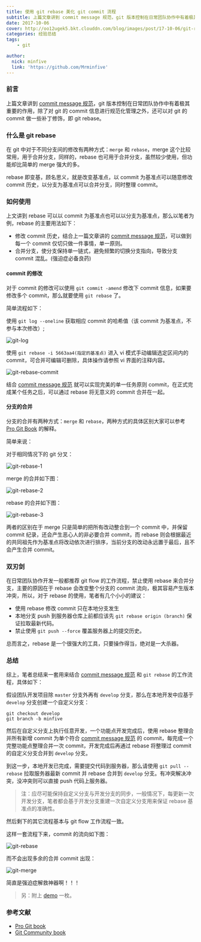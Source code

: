 ```yaml
---
title: 使用 git rebase 美化 git commit 流程
subtitle: 上篇文章讲到 commit message 规范，git 版本控制在日常团队协作中有着极其重要的作用，除了对 git 的 commit 信息进行规范化管理之外，还可以对 git 的 commit 做一些补丁修饰，即 git rebase。
date: 2017-10-06
cover: http://oo12ugek5.bkt.clouddn.com/blog/images/post/17-10-06/git-rebase-cover.png
categories: 经验总结
tags:
    - git

author:
  nick: minfive
  link: 'https://github.com/Mrminfive'
---
```


### 前言

上篇文章讲到 [commit message 规范][commit-message-post]，git 版本控制在日常团队协作中有着极其重要的作用，除了对 git 的 commit 信息进行规范化管理之外，还可以对 git 的 commit 做一些补丁修饰，即 git rebase。


### 什么是 git rebase

在 git 中对于不同分支间的修改有两种方式：`merge` 和 `rebase`，merge 这个比较常用，用于合并分支，同样的，rebase 也可用于合并分支，虽然较少使用，但功能却比简单的 merge 强大的多。

rebase 即变基，顾名思义，就是改变基准点，以 commit 为基准点可以随意修改 commit 历史，以分支为基准点可以合并分支，同时整理 commit。

### 如何使用

上文讲到 rebase 可以以 commit 为基准点也可以以分支为基准点，那么以笔者为例，rebase 的主要用法如下：

* 修改 commit 历史，结合上一篇文章讲的 [commit message 规范][commit-message-post]，可以做到每一个 commit 仅切只做一件事情，单一原则。
* 合并分支，使分支保持单一链式，避免频繁的切换分支指向，导致分支 commit 混乱。(强迫症必备良药)

#### commit 的修改

对于 commit 的修改可以使用 `git commit -amend` 修改下 commit 信息，如果要修改多个 commit，那么就要使用 `git rebase` 了。

简单流程如下：

使用 `git log --oneline` 获取相应 commit 的哈希值（该 commit 为基准点，不参与本次修改）;

![git-log][git-log]

使用 `git rebase -i 5663aa4(指定的基准点)` 进入 vi 模式手动编辑选定区间内的 commit，可合并可编辑可删除，具体操作请参照 vi 界面的注释内容。

![git-rebase-commit][git-rebase-commit]

结合 [commit message 规范][commit-message-post] 就可以实现完美的单一任务原则 commit，在正式完成某个任务之后，可以通过 rebase 将无意义的 commit 合并在一起。

#### 分支的合并

分支的合并有两种方式：`merge` 和 `rebase`，两种方式的具体区别大家可以参考 [Pro Git Book](https://git-scm.com/book/zh/v2/Git-%E5%88%86%E6%94%AF-%E5%8F%98%E5%9F%BA) 的解释。

简单来说：

对于相同情况下的 git 分叉：

![git-rebase-1][git-rebase-1]

merge 的合并如下图：

![git-rebase-2][git-rebase-2]

rebase 的合并如下图：

![git-rebase-3][git-rebase-3]

两者的区别在于 merge 只是简单的把所有改动整合到一个 commit 中，并保留 commit 纪录，还会产生恶心人的非必要合并 commit，而 rebase 则会根据最近的共同祖先作为基准点将改动依次进行排序，当前分支的改动永远置于最后，且不会产生合并 commit。

### 双刃剑

在日常团队协作开发一般都推荐 git flow 的工作流程，禁止使用 rebase 来合并分支，主要的原因在于 rebase 会改变整个分支的 commit 流向，极其容易产生版本冲突，所以，对于 rebase 的使用，笔者有几个小小的建议：

* 使用 rebase 修改 commit 只在本地分支发生
* 本地分支 push 到服务器仓库上前都应该先 `git rebase origin (branch)` 保证拉取最新代码。 
* 禁止使用 `git push --force` 覆盖服务器上的提交历史。

总而言之，rebase 是一个很强大的工具，只要操作得当，绝对是一大杀器。

### 总结

综上，笔者总结来一套用来结合 [commit message 规范][commit-message-post] 和 `git rebase` 的工作流程，具体如下：

假设团队开发项目除 `master` 分支外再有 `develop` 分支，那么在本地开发中应基于 `develop` 分支创建一个自定义分支：

``` shell
git checkout develop
git branch -b minfive
```

然后在自定义分支上执行任意开发，一个功能点开发完成后，使用 rebase 整理合并所有新增 commit 为单个符合 [commit message 规范][commit-message-post] 的 commit，每完成一个完整功能点整理合并一次 commit，开发完成后再通过 rebase 将整理过 commit 的自定义分支合并到 `develop` 分支。

到这一步，本地开发已完成，需要提交代码到服务器，那么请使用 `git pull --rebase` 拉取服务器最新 commit 并 rebase 合并到 `develop` 分支。有冲突解决冲突，没冲突则可以直接 push 代码上服务器。

> 注：应尽可能保持自定义分支与开发分支的同步，一般情况下，每更新一次开发分支，笔者都会基于开发分支重建一次自定义分支用来保证 rebase 基准点的准确性。

然后剩下的其它流程基本与 git flow 工作流程一致。

这样一套流程下来，commit 的流向如下图：

![git-rebase][git-rebase]

而不会出现多余的合并 commit 出现：

![git-merge][git-merge]

简直是强迫症解救神器啊！！！

> 另：附上 [demo][demo] 一枚。

### 参考文献

* [Pro Git book][proGit]
* [Git Community book][git-community-book]


[proGit]: https://git-scm.com/book/zh/v2
[git-community-book]: http://gitbook.liuhui998.com/4_2.html
[commit-message-post]: /2017/09/08/2017-09-08-git-commit-message/
[git-log]: http://oo12ugek5.bkt.clouddn.com/blog/images/post/17-10-06/git-log-oneline.png
[git-rebase-commit]: http://oo12ugek5.bkt.clouddn.com/blog/images/post/17-10-06/git-rebase-commit.png
[git-rebase-1]: http://oo12ugek5.bkt.clouddn.com/blog/images/post/17-10-06/basic-rebase-1.png
[git-rebase-2]: http://oo12ugek5.bkt.clouddn.com/blog/images/post/17-10-06/basic-rebase-2.png
[git-rebase-3]: http://oo12ugek5.bkt.clouddn.com/blog/images/post/17-10-06/basic-rebase-4.png
[git-rebase]: http://oo12ugek5.bkt.clouddn.com/blog/images/post/17-10-06/git-rebase.png
[git-merge]: http://oo12ugek5.bkt.clouddn.com/blog/images/post/17-10-06/git-merge.png
[demo]: https://github.com/MinFE/git-rebase-demo